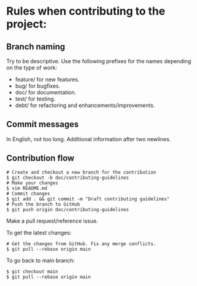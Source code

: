 # Rules when contributing to the project:

## Branch naming

Try to be descriptive. Use the following prefixes for the names depending on the type of work:

* feature/ for new features.
* bug/ for bugfixes.
* doc/ for documentation.
* test/ for testing.
* debt/ for refactoring and enhancements/improvements.

## Commit messages

In English, not too long. Additional information after two newlines.

## Contribution flow

```
# Create and checkout a new branch for the contribution
$ git checkout -b doc/contributing-guidelines
# Make your changes
$ vim README.md
# Commit changes
$ git add . && git commit -m "Draft contributing guidelines"
# Push the branch to GitHub
$ git push origin doc/contributing-guidelines
```
Make a pull request/reference issue.

To get the latest changes:

```
# Get the changes from GitHub. Fix any merge conflicts.
$ git pull --rebase origin main
```

To go back to main branch:

```
$ git checkout main
$ git pull --rebase origin main
```
